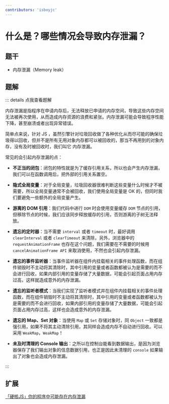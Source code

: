 ```yaml
---
contributors: 'isboyjc'
---
```


# 什么是？哪些情况会导致内存泄漏？


## 题干

- 内存泄漏（Memory leak）



## 题解

::: details 点我查看题解

内存泄漏是指程序在申请内存后，无法释放已申请的内存空间，导致这些内存空间无法被再次使用，从而造成内存资源的浪费和紧张。内存泄漏可能会导致程序性能下降，甚至崩溃或者出现异常错误。

简单点来说，针对 JS ，虽然引擎针对垃圾回收做了各种优化从而尽可能的确保垃圾得以回收，但并不是所有无用对象内存都可以被回收的，那当不再用到的对象内存，没有及时被回收时，我们叫它 内存泄漏。

常见的会引起内存泄漏的点：

- **不正当的闭包**：闭包的特性就是为了缓存引用关系，所以也会产生内存泄漏，我们可以在函数调用后，把外部的引用关系置空。

- **隐式全局变量**：对于全局变量，垃圾回收器很难判断这些变量什么时候才不被需要，所以全局变量通常不会被回收，我们使用全局变量是 OK 的，但同时我们要避免一些额外的全局变量产生。

- **游离的 DOM 引用**：我们代码中进行 `DOM` 时会使用变量缓存 `DOM` 节点的引用，但移除节点的时候，我们应该同步释放缓存的引用，否则游离的子树无法释放。

- **遗忘的定时器**：当不需要 `interval` 或者 `timeout` 时，最好调用 `clearInterval` 或者 `clearTimeout` 来清除，另外，浏览器中的 `requestAnimationFrame` 也存在这个问题，我们需要在不需要的时候用 `cancelAnimationFrame API` 来取消使用，不然也会引起内存泄漏。

- **遗忘的事件监听器**：当事件监听器在组件内挂载相关的事件处理函数，而在组件销毁时不主动将其清除时，其中引用的变量或者函数都被认为是需要的而不会进行回收，如果内部引用的变量存储了大量数据，可能会引起页面占用内存过高，这样就造成意外的内存泄漏。

- **遗忘的监听者模式**：当我们实现了监听者模式并在组件内挂载相关的事件处理函数，而在组件销毁时不主动将其清除时，其中引用的变量或者函数都被认为是需要的而不会进行回收，如果内部引用的变量存储了大量数据，可能会引起页面占用内存过高，这样也会造成意外的内存泄漏。

- **遗忘的 Map、Set 对象**：当使用 `Map` 或 `Set` 存储对象时，同 `Object` 一致都是强引用，如果不将其主动清除引用，其同样会造成内存不自动进行回收。可以采用 `WeakMap`，`WeakMap`！ 

- **未及时清理的 Console 输出**：之所以在控制台能看到数据输出，是因为浏览器保存了我们输出对象的信息数据引用，也正是因此未清理的 `console` 如果输出了对象也会造成内存泄漏。


:::

## 扩展

[「硬核JS」你的程序中可能存在内存泄漏](https://juejin.cn/post/6984188410659340324)

